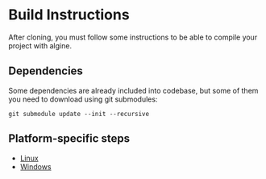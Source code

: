 # Build Instructions

After cloning, you must follow some instructions to be able to compile your project with algine.

## Dependencies

Some dependencies are already included into codebase, but some of them you need to download using git submodules:

`git submodule update --init --recursive`

## Platform-specific steps

* [Linux](Linux.md)
* [Windows](Windows.md)
